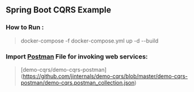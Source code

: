 ## Spring Boot CQRS Example


### How to Run :
> docker-compose -f docker-compose.yml up -d --build

### Import [Postman](https://chrome.google.com/webstore/detail/postman/fhbjgbiflinjbdggehcddcbncdddomop?hl=en) File for invoking web services:

> [demo-cqrs/demo-cqrs-postman] (https://github.com/jinternals/demo-cqrs/blob/master/demo-cqrs-postman/demo-cqrs.postman_collection.json)